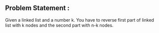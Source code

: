 Problem Statement :
-------------------
Given a linked list and a number k. You have to reverse first part of linked list with k nodes and the second part with n-k nodes.<br/>
